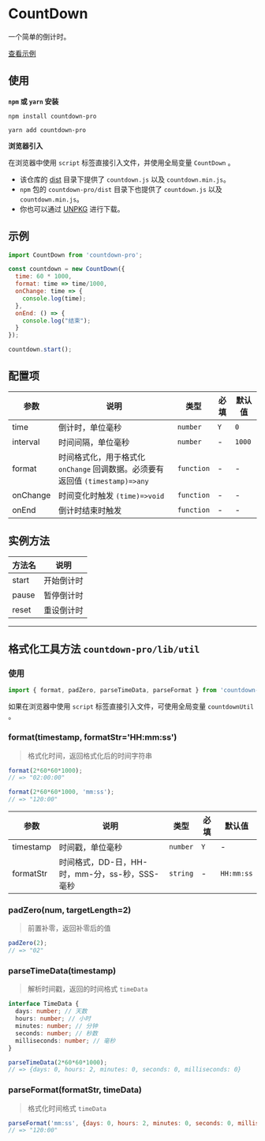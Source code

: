 # CountDown

一个简单的倒计时。

[查看示例][site]

## 使用

**`npm` 或 `yarn` 安装**

```shell
npm install countdown-pro
```

```shell
yarn add countdown-pro
```

**浏览器引入**

在浏览器中使用 `script` 标签直接引入文件，并使用全局变量 `CountDown` 。

- 该仓库的 [dist](https://github.com/caijf/countdown/tree/master/dist) 目录下提供了 `countdown.js` 以及 `countdown.min.js`。
- `npm` 包的 `countdown-pro/dist` 目录下也提供了 `countdown.js` 以及 `countdown.min.js`。
- 你也可以通过 [UNPKG](https://unpkg.com/countdown-pro@latest/dist/) 进行下载。

## 示例

```javascript
import CountDown from 'countdown-pro';

const countdown = new CountDown({
  time: 60 * 1000,
  format: time => time/1000,
  onChange: time => {
    console.log(time);
  },
  onEnd: () => {
    console.log("结束");
  }
});

countdown.start();
```

## 配置项

参数 | 说明 | 类型 | 必填 | 默认值
------------- | ------------- | ------------- | ------------- | -------------
time  | 倒计时，单位毫秒  | `number` | `Y`  | `0`
interval | 时间间隔，单位毫秒 | `number` | - | `1000`
format | 时间格式化，用于格式化 `onChange` 回调数据。必须要有返回值 `(timestamp)=>any` | `function` | - | -
onChange | 时间变化时触发 `(time)=>void` | `function` | - | -
onEnd | 倒计时结束时触发 | `function` | - | -

## 实例方法

方法名 | 说明 
------------- | ------------- 
start | 开始倒计时
pause | 暂停倒计时
reset | 重设倒计时

---

## 格式化工具方法 `countdown-pro/lib/util`

### 使用

```javascript
import { format, padZero, parseTimeData, parseFormat } from 'countdown-pro/lib/util';
```

如果在浏览器中使用 `script` 标签直接引入文件，可使用全局变量 `countdownUtil` 。 

### format(timestamp, formatStr='HH:mm:ss')

> 格式化时间，返回格式化后的时间字符串

```javascript
format(2*60*60*1000);
// => "02:00:00"

format(2*60*60*1000, 'mm:ss');
// => "120:00"
```

参数 | 说明 | 类型 | 必填 | 默认值
------------- | ------------- | ------------- | ------------- | -------------
timestamp  | 时间戳，单位毫秒  | `number` | `Y`  | -
formatStr | 时间格式，DD-日，HH-时，mm-分，ss-秒，SSS-毫秒 | `string` | - | `HH:mm:ss`

### padZero(num, targetLength=2)

> 前置补零，返回补零后的值

```javascript
padZero(2);
// => "02"
```

### parseTimeData(timestamp)

> 解析时间戳，返回的时间格式 `timeData`

```typescript
interface TimeData {
  days: number; // 天数
  hours: number; // 小时
  minutes: number; // 分钟
  seconds: number; // 秒数
  milliseconds: number; // 毫秒
}
```

```javascript
parseTimeData(2*60*60*1000);
// => {days: 0, hours: 2, minutes: 0, seconds: 0, milliseconds: 0}
```

### parseFormat(formatStr, timeData)

> 格式化时间格式 `timeData`

```javascript
parseFormat('mm:ss', {days: 0, hours: 2, minutes: 0, seconds: 0, milliseconds: 0});
// => "120:00"
```

[site]: https://caijf.github.io/countdown/site/